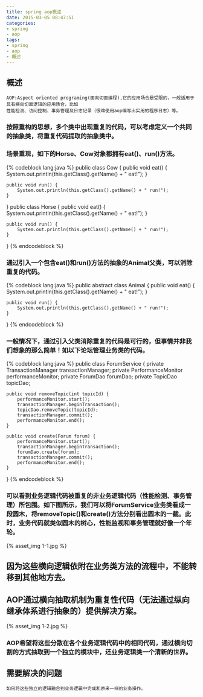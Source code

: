 ```yaml
---
title: spring aop概述
date: 2015-03-05 08:47:51
categories:
- spring
- aop
tags:
- spring
- aop
- 概述
---
```

## 概述
```
AOP:Aspect oriented programing(面向切面编程),它的应用场合是受限的，一般适用于具有横向切面逻辑的应用场合，比如
性能检测、访问控制、事务管理及日志记录（很难使用aop编写出实用的程序日志）等。
```
### 按照重构的思想，多个类中出现重复的代码，可以考虑定义一个共同的抽象类，将重复代码提取的抽象类中。
<!-- more -->
### 场景重现，如下的Horse、Cow对象都拥有eat()、run()方法。
{% codeblock lang:java %}
public class Cow {
    public void eat() {
        System.out.println(this.getClass().getName() + " eat!");
    }

    public void run() {
        System.out.println(this.getClass().getName() + " run!");
    }
}
public class Horse {
    public void eat() {
        System.out.println(this.getClass().getName() + " eat!");
    }

    public void run() {
        System.out.println(this.getClass().getName() + " run!");
    }
}
{% endcodeblock %}
### 通过引入一个包含eat()和run()方法的抽象的Animal父类，可以消除重复的代码。
{% codeblock lang:java %}
public abstract class Animal {
    public void eat() {
        System.out.println(this.getClass().getName() + " eat!");
    }

    public void run() {
        System.out.println(this.getClass().getName() + " run!");
    }
}
{% endcodeblock %}
### 一般情况下，通过引入父类消除重复的代码是可行的，但事情并非我们想象的那么简单！如以下论坛管理业务类的代码。
{% codeblock lang:java %}
public class ForumService {
    private TransactionManager transactionManager;
    private PerformanceMonitor performanceMonitor;
    private ForumDao forumDao;
    private TopicDao topicDao;

    public void removeTopic(int topicId) {
        performanceMonitor.start();
        transactionManager.beginTransaction();
        topicDao.removeTopic(topicId);
        transactionManager.commit();
        performanceMonitor.end();
    }

    public void create(Forum forum) {
        performanceMonitor.start();
        transactionManager.beginTransaction();
        forumDao.create(forum);
        transactionManager.commit();
        performanceMonitor.end();
    }
}
{% endcodeblock %}
### 可以看到业务逻辑代码被重复的非业务逻辑代码（性能检测、事务管理）所包围。如下图所示，我们可以将ForumService业务类看成一段圆木，将removeTopic()和create()方法分别看出圆木的一截。此时，业务代码就类似圆木的树心，性能监视和事务管理就好像一个年轮。
{% asset_img 1-1.jpg %}
## 因为这些横向逻辑依附在业务类方法的流程中，不能转移到其他地方去。
## AOP通过横向抽取机制为重复性代码（无法通过纵向继承体系进行抽象的）提供解决方案。
{% asset_img 1-2.jpg %}
### AOP希望将这些分散在各个业务逻辑代码中的相同代码，通过横向切割的方式抽取到一个独立的模块中，还业务逻辑类一个清新的世界。
## 需要解决的问题
```
如何将这些独立的逻辑融合到业务逻辑中完成和原来一样的业务操作。
```
